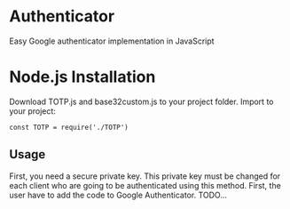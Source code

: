 # Authenticator
Easy Google authenticator implementation in JavaScript

# Node.js Installation
Download TOTP.js and base32custom.js to your project folder. Import to your project:

`
const TOTP = require('./TOTP')
`

## Usage
First, you need a secure private key. This private key must be changed for each client who are going to be authenticated
using this method. First, the user have to add the code to Google Authenticator. 
TODO...
